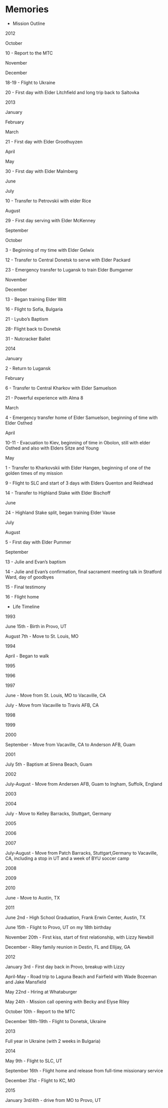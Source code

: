 # Memories

  * Mission Outline

2012

October

10 - Report to the MTC

November

December

18-19 - Flight to Ukraine

20 - First day with Elder Litchfield and long trip back to Saltovka

2013

January

February

March

21 - First day with Elder Groothuyzen

April

May

30 - First day with Elder Malmberg

June

July

10 - Transfer to Petrovskii with elder Rice

August

29 - First day serving with Elder McKenney

September

October

3 - Beginning of my time with Elder Gelwix

12 - Transfer to Central Donetsk to serve with Elder Packard

23 - Emergency transfer to Lugansk to train Elder Bumgarner

November

December

13 - Began training Elder Witt

16 - Flight to Sofia, Bulgaria

21 - Lyubo’s Baptism

28- Flight back to Donetsk

31 - Nutcracker Ballet

2014

January

2 - Return to Lugansk

February

6 - Transfer to Central Kharkov with Elder Samuelson

21 - Powerful experience with Alma 8

March

4 - Emergency transfer home of Elder Samuelson, beginning of time with Elder Osthed

April

10-11 - Evacuation to Kiev, beginning of time in Obolon, still with elder Osthed and also with Elders Sitze and Young

May

1 - Transfer to Kharkovskii with Elder Hangen, beginning of one of the golden times of my mission

9 - Flight to SLC and start of 3 days with Elders Quenton and Reidhead

14 - Transfer to Highland Stake with Elder Bischoff

June

24 - Highland Stake split, began training Elder Vause

July

August

5 - First day with Elder Pummer

September

13 - Julie and Evan’s baptism

14 - Julie and Evan’s confirmation, final sacrament meeting talk in Stratford Ward, day of goodbyes

15 - Final testimony

16 - Flight home

  * Life Timeline

1993

June 15th - Birth in Provo, UT

August 7th - Move to St. Louis, MO

1994

April - Began to walk

1995

1996

1997

June - Move from St. Louis, MO to Vacaville, CA

July - Move from Vacaville to Travis AFB, CA

1998

1999

2000

September - Move from Vacaville, CA to Anderson AFB, Guam

2001

July 5th - Baptism at Sirena Beach, Guam

2002

July-August - Move from Andersen AFB, Guam to Ingham, Suffolk, England

2003

2004

July - Move to Kelley Barracks, Stuttgart, Germany

2005

2006

2007

July-August - Move from Patch Barracks, Stuttgart,Germany to Vacaville, CA, including a stop in UT and a week of BYU soccer camp

2008

2009

2010

June - Move to Austin, TX

2011

June 2nd - High School Graduation, Frank Erwin Center, Austin, TX

June 15th - Flight to Provo, UT on my 18th birthday

November 20th - First kiss, start of first relationship, with Lizzy Newbill

December - Riley family reunion in Destin, FL and Ellijay, GA

2012

January 3rd - First day back in Provo, breakup with Lizzy

April-May - Road trip to Laguna Beach and Fairfield with Wade Bozeman and Jake Mansfield

May 22nd - Hiring at Whataburger

May 24th - Mission call opening with Becky and Elyse Riley

October 10th - Report to the MTC

December 18th-19th - Flight to Donetsk, Ukraine

2013

Full year in Ukraine (with 2 weeks in Bulgaria)

2014

May 9th - Flight to SLC, UT

September 16th - Flight home and release from full-time missionary service

December 31st - Flight to KC, MO

2015

January 3rd/4th - drive from MO to Provo, UT